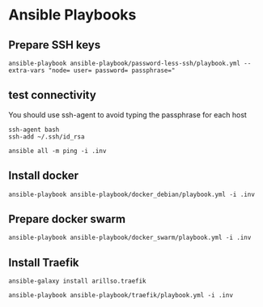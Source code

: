 

# Ansible Playbooks

## Prepare SSH keys

`ansible-playbook ansible-playbook/password-less-ssh/playbook.yml --extra-vars "node= user= password= passphrase="`

## test connectivity

You should use ssh-agent to avoid typing the passphrase for each host

```
ssh-agent bash
ssh-add ~/.ssh/id_rsa
```

`ansible all -m ping -i .inv`

## Install docker

`ansible-playbook ansible-playbook/docker_debian/playbook.yml -i .inv`

## Prepare docker swarm

`ansible-playbook ansible-playbook/docker_swarm/playbook.yml -i .inv`

## Install Traefik

`ansible-galaxy install arillso.traefik`

`ansible-playbook ansible-playbook/traefik/playbook.yml -i .inv`